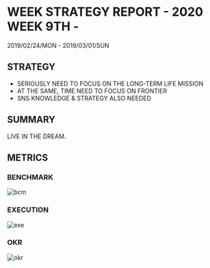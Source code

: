 # WEEK STRATEGY REPORT - 2020 WEEK 9TH -

2019/02/24/MON - 2019/03/01/SUN

## STRATEGY

- SERIOUSLY NEED TO FOCUS ON THE LONG-TERM LIFE MISSION
- AT THE SAME, TIME NEED TO FOCUS ON FRONTIER
- SNS KNOWLEDGE & STRATEGY ALSO NEEDED

## SUMMARY

LIVE IN THE DREAM.

## METRICS

### BENCHMARK

![bcm](https://docs.google.com/spreadsheets/d/e/2PACX-1vQFsXRMajfHm-ktB7D9PJY962LfpzvrAA84TjFJh5sskUId9facRIDt8xIDxZR9eIVZBuCat7mKg7oC/pubchart?oid=769092142&format=image)

### EXECUTION

![exe](https://docs.google.com/spreadsheets/d/e/2PACX-1vQkOb39xVNFX9ijfGJQemkWKjlFLRyf75_cxLP2EaeJ1UHOdB92cbqWjbECBzfsrAMeZl4DPb7bleyS/pubchart?oid=2109237086&format=image)

### OKR

![okr](https://docs.google.com/spreadsheets/d/e/2PACX-1vTPC14V9FPZQJEhuq4B47i4QNbsoFYz0W7MY3Pb5VTcXf5Z5S9uxOtCXq1SapOKzZaevUSXhsO3ZtfX/pubchart?oid=2109237086&format=image)
